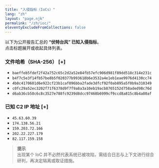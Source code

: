 ```yaml
---
title: "入侵指标（IoCs）"
lang: "zh"
layout: "page.njk"
permalink: "/zh/ioc/"
eleventyExcludeFromCollections: false
---
```


以下为公开报告汇总的 **“伏特台风” 已知入侵指标**。  
点击标题展开或收起具体列表。

### 文件哈希（SHA-256） <span class="toggle-indicator">[+]</span>
<ul class="ioc-list">
<li><code>baeffeb5fdef2f42a752c65c2d2a52e84fb57efc906d981f89dd518c314e231c</code></li>
<li><code>b4f7c5e3f14fb57be8b5f020377b993618b6e3532a4e1eb1eae9976d4130cc74</code></li>
<li><code>4b0c4170601d6e922cf23b1caf096bba2fade3dfcf92f0ab895a5f0b9a310349</code></li>
<li><code>c0fc29a52ec3202f71f6378d9f7f9a8a3a10eb19acb8765152d758aded98c76d</code></li>
<li><code>d6ab36cb58c6c8c3527e788fc9239d8dcc97468b6999cf9ccd8a815c8b4a80af</code></li>
</ul>

### 已知 C2 IP 地址 <span class="toggle-indicator">[+]</span>
<ul class="ioc-list">
<li><code>45.63.60.39</code></li>
<li><code>174.138.56.21</code></li>
<li><code>159.203.72.166</code></li>
<li><code>202.22.227.179</code></li>
<li><code>82.117.159.158</code></li>
</ul>

> **提示**  
> 出现某个 IoC 并不必然代表系统已被攻陷，需结合日志与上下文进行综合研判，再决定隔离或取证措施。
